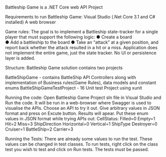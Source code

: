 Battleship Game is a .NET Core web API Project

Requirements to run Battleship Game:
Visual Studio (.Net Core 3.1 and C# installed)
A web browser

Game rules:
The goal is to implement a Battleship state-tracker for a single player that must support the following logic: 
● Create a board  
● Add a battleship to the board 
● Take an “attack” at a given position, and report back whether the attack resulted in a hit or a miss. 
Application does not implement the entire game, just the state tracker. No UI or persistence layer is added. 


Structure:
Battleship Game solution contains two projects


BattleShipGame - contains BattleShip API Controllers along with implementation of Business rules(Game Rules), data models and constant enums
BattleShipGameTestProject - 16 Unit test Project using xunit


Running the code:
Open Battleship Game Project sln file in Visual Studio and Run the code. It will be run in a web-browser where Swagger is used to visualise the APIs. 
Choose an API to try it out. Give arbitrary values in JSON format and press on Excute button. Results will apear.
Put these enum values in JSON format while trying APIs out:
CellStatus:
        Filled=0
        Empty=1
        Hit=2
        Miss=3
ShipDirection
        Horizontal=0
        Vertical=1
ShipType
        Destroyer=0
        Cruiser=1
        BattleShip=2
        Carrier=3


Running the Tests:
There are already some values to run the test. These values can be changed in test classes. 
To run tests, right click on the class test you wish to test and click on Run tests. The tests must be passed.
